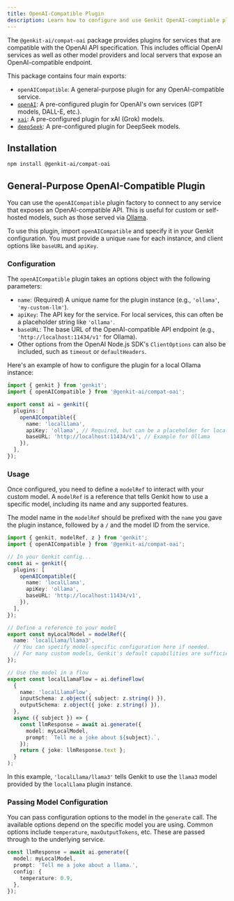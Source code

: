 ```yaml
---
title: OpenAI-Compatible Plugin
description: Learn how to configure and use Genkit OpenAI-comptiable plugin to access models through any OpenAI-compatible API.
---
```


The `@genkit-ai/compat-oai` package provides plugins for services that are compatible with the OpenAI API specification. This includes official OpenAI services as well as other model providers and local servers that expose an OpenAI-compatible endpoint.

This package contains four main exports:

- `openAICompatible`: A general-purpose plugin for any OpenAI-compatible service.
- [`openAI`](/js/plugins/openai): A pre-configured plugin for OpenAI's own services (GPT models, DALL-E, etc.).
- [`xai`](/js/plugins/xai): A pre-configured plugin for xAI (Grok) models.
- [`deepSeek`](/js/plugins/deepseek): A pre-configured plugin for DeepSeek models.

## Installation

```bash
npm install @genkit-ai/compat-oai
```

## General-Purpose OpenAI-Compatible Plugin

You can use the `openAICompatible` plugin factory to connect to any service that exposes an OpenAI-compatible API. This is useful for custom or self-hosted models, such as those served via [Ollama](https://ollama.com/).

To use this plugin, import `openAICompatible` and specify it in your Genkit configuration. You must provide a unique `name` for each instance, and client options like `baseURL` and `apiKey`.

### Configuration

The `openAICompatible` plugin takes an options object with the following parameters:

-   `name`: (Required) A unique name for the plugin instance (e.g., `'ollama'`, `'my-custom-llm'`).
-   `apiKey`: The API key for the service. For local services, this can often be a placeholder string like `'ollama'`.
-   `baseURL`: The base URL of the OpenAI-compatible API endpoint (e.g., `'http://localhost:11434/v1'` for Ollama).
-   Other options from the OpenAI Node.js SDK's `ClientOptions` can also be included, such as `timeout` or `defaultHeaders`.

Here's an example of how to configure the plugin for a local Ollama instance:

```ts
import { genkit } from 'genkit';
import { openAICompatible } from '@genkit-ai/compat-oai';

export const ai = genkit({
  plugins: [
    openAICompatible({
      name: 'localLlama',
      apiKey: 'ollama', // Required, but can be a placeholder for local servers
      baseURL: 'http://localhost:11434/v1', // Example for Ollama
    }),
  ],
});
```

### Usage

Once configured, you need to define a `modelRef` to interact with your custom model. A `modelRef` is a reference that tells Genkit how to use a specific model, including its name and any supported features.

The model name in the `modelRef` should be prefixed with the `name` you gave the plugin instance, followed by a `/` and the model ID from the service.

```ts
import { genkit, modelRef, z } from 'genkit';
import { openAICompatible } from '@genkit-ai/compat-oai';

// In your Genkit config...
const ai = genkit({
  plugins: [
    openAICompatible({
      name: 'localLlama',
      apiKey: 'ollama',
      baseURL: 'http://localhost:11434/v1',
    }),
  ],
});

// Define a reference to your model
export const myLocalModel = modelRef({
  name: 'localLlama/llama3',
  // You can specify model-specific configuration here if needed.
  // For many custom models, Genkit's default capabilities are sufficient.
});

// Use the model in a flow
export const localLlamaFlow = ai.defineFlow(
  {
    name: 'localLlamaFlow',
    inputSchema: z.object({ subject: z.string() }),
    outputSchema: z.object({ joke: z.string() }),
  },
  async ({ subject }) => {
    const llmResponse = await ai.generate({
      model: myLocalModel,
      prompt: `Tell me a joke about ${subject}.`,
    });
    return { joke: llmResponse.text };
  }
);
```

In this example, `'localLlama/llama3'` tells Genkit to use the `llama3` model provided by the `localLlama` plugin instance.

### Passing Model Configuration

You can pass configuration options to the model in the `generate` call. The available options depend on the specific model you are using. 
Common options include `temperature`, `maxOutputTokens`, etc. These are passed through to the underlying service.

```ts
const llmResponse = await ai.generate({
  model: myLocalModel,
  prompt: 'Tell me a joke about a llama.',
  config: {
    temperature: 0.9,
  },
});
```

